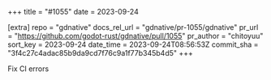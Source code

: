 +++
title = "#1055"
date = 2023-09-24

[extra]
repo = "gdnative"
docs_rel_url = "gdnative/pr-1055/gdnative"
pr_url = "https://github.com/godot-rust/gdnative/pull/1055"
pr_author = "chitoyuu"
sort_key = 2023-09-24
date_time = 2023-09-24T08:56:53Z
commit_sha = "3f4c27c4adac85b9da9cd7f76c9a1f77b345b4d5"
+++

Fix CI errors

